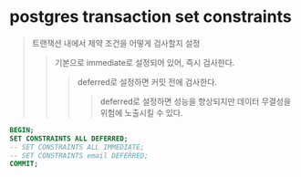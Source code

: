# postgres transaction set constraints

> 트랜잭션 내에서 제약 조건을 어떻게 검사할지 설정
>
> > 기본으로 immediate로 설정되어 있어, 즉시 검사한다.
> >
> > > deferred로 설정하면 커밋 전에 검사한다.
> > >
> > > > deferred로 설정하면 성능을 향상되지만 데이터 무결성을 위험에 노출시킬 수 있다.

```sql
BEGIN;
SET CONSTRAINTS ALL DEFERRED;
-- SET CONSTRAINTS ALL IMMEDIATE;
-- SET CONSTRAINTS email DEFERRED;
COMMIT;
```
